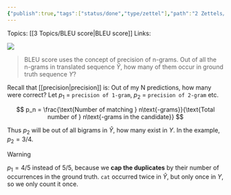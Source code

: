 ```yaml
---
{"publish":true,"tags":["status/done","type/zettel"],"path":"2 Zettels/precision of n-grams in BLEU.md","permalink":"/2-zettels/precision-of-n-grams-in-bleu/","PassFrontmatter":true}
---
```



Topics: [[3 Topics/BLEU score\|BLEU score]]
Links:

![](https://res.cloudinary.com/dcameztw9/image/upload/v1728369357/jdklgdnl9monuosjeeua.png)

> BLEU score uses the concept of precision of n-grams. Out of all the n-grams in translated sequence $\hat{Y}$, how many of them occur in ground truth sequence $Y$?

Recall that [[precision\|precision]] is: Out of my N predictions, how many were correct?
Let $p_1$ = `precision of 1-gram`, $p_2$ = `precision of 2-gram` etc.

$$
p_n = \frac{\text{Number of matching } n\text{-grams}}{\text{Total number of } n\text{-grams in the candidate}}
$$

Thus $p_2$ will be out of all bigrams in $\hat{Y}$, how many exist in $Y$. In the example, $p_2=3/4$.

> [!Warning]
> $p_1=4/5$ instead of $5/5$, because we **cap the duplicates** by their number of occurrences in the ground truth. `cat` occurred twice in $\hat{Y}$, but only once in $Y$, so we only count it once.
